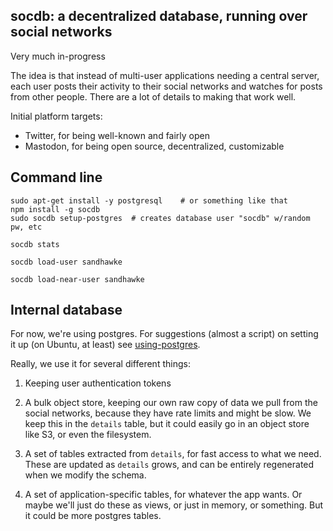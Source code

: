 ## socdb: a decentralized database, running over social networks

Very much in-progress

The idea is that instead of multi-user applications needing a central
server, each user posts their activity to their social networks and
watches for posts from other people.  There are a lot of details to
making that work well.

Initial platform targets:
* Twitter, for being well-known and fairly open
* Mastodon, for being open source, decentralized, customizable

## Command line


```
sudo apt-get install -y postgresql    # or something like that
npm install -g socdb
sudo socdb setup-postgres  # creates database user "socdb" w/random pw, etc
```

```
socdb stats
```

```
socdb load-user sandhawke
```

```
socdb load-near-user sandhawke
```

## Internal database

For now, we're using postgres.  For suggestions (almost a script) on setting it up (on Ubuntu, at least) see [using-postgres](./using-postgres.md).

Really, we use it for several different things:

1. Keeping user authentication tokens

2. A bulk object store, keeping our own raw copy of data we pull from the social networks, because they have rate limits and might be slow.  We keep this in the `details` table, but it could easily go in an object store like S3, or even the filesystem.

3. A set of tables extracted from `details`, for fast access to what we need. These are updated as `details` grows, and can be entirely regenerated when we modify the schema.

4. A set of application-specific tables, for whatever the app wants.  Or maybe we'll just do these as views, or just in memory, or something.   But it could be more postgres tables.

